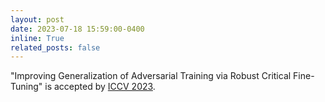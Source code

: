 ```yaml
---
layout: post
date: 2023-07-18 15:59:00-0400
inline: True
related_posts: false
---
```


"Improving Generalization of Adversarial Training via Robust Critical Fine-Tuning" is accepted by [ICCV 2023](https://openaccess.thecvf.com/content/ICCV2023/papers/Zhu_Improving_Generalization_of_Adversarial_Training_via_Robust_Critical_Fine-Tuning_ICCV_2023_paper.pdf).